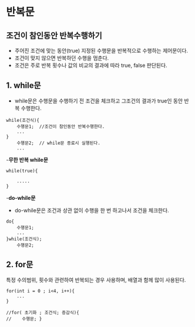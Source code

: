 # 반복문

## 조건이 참인동안 반복수행하기

- 주어진 조건에 맞는 동안(true) 지정된 수행문을 반복적으로 수행하는 제어문이다.
- 조건이 맞지 않으면 반복하던 수행을 멈춘다.
- 조건은 주로 반복 횟수나 값의 비교의 결과에 따라 true, false 판단된다.


## 1. while문

- while문은 수행문을 수행하기 전 조건을 체크하고 그조건의 결과가 true인 동안 반복 수행한다.

```
while(조건식){
    수행문1;  //조건이 참인동안 반복수행한다.
    ...
}
    수행문2;  // while문 종료시 실행된다.
    ...
```

-**무한 반복 while문**
```
while(true){

    .....
}
```

-**do-while문**

- do-while문은 조건과 상관 없이 수행을 한 번 하고나서 조건을 체크한다.

```
do{
    수행문1;
    ...
}while(조건식);
    수행문2;
```

## 2. for문
특정 수의범위, 횟수와 관련하여 반복되는 경우 사용하며, 배열과 함께 많이 사용된다.

```
for(int i = 0 ; i<4, i++){
    ...
}

//for( 초기화 ; 조건식; 증감식){
//    수행문; }
```
